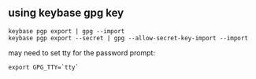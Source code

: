 ## using keybase gpg key

    keybase pgp export | gpg --import
    keybase pgp export --secret | gpg --allow-secret-key-import --import
    
may need to set tty for the password prompt:

    export GPG_TTY=`tty`
